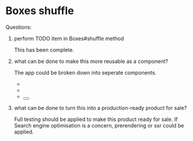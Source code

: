# Boxes shuffle

Questions:

1.  perform TODO item in Boxes#shuffle method

    This has been complete.

2.  what can be done to make this more reusable
    as a component?

    The app could be broken down into seperate components.

    - <BoxContainer />
    - <Box />
    - <Button />

3.  what can be done to turn this into a
    production-ready product for sale?

    Full testing should be applied to make this product ready for sale.
    If Search engine optimisation is a concern, prerendering or ssr could be applied.
